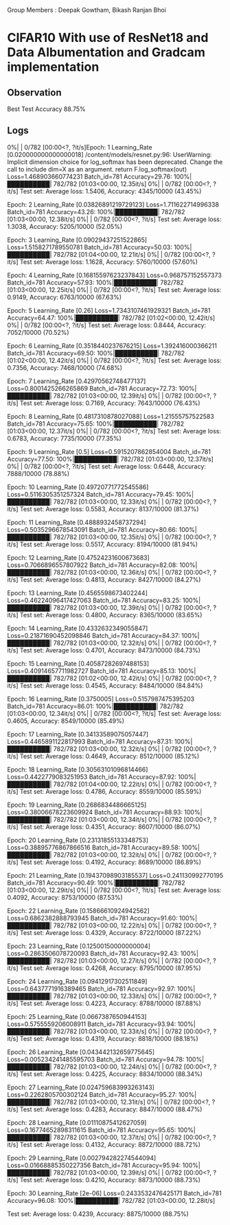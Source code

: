 Group Members : Deepak Gowtham, Bikash Ranjan Bhoi


# CIFAR10 With use of ResNet18 and Data Albumentation and Gradcam implementation

## Observation
Best Test Accuracy 88.75%


## Logs

  0%|          | 0/782 [00:00<?, ?it/s]Epoch: 1 Learning_Rate [0.020000000000000018]
/content/models/resnet.py:96: UserWarning: Implicit dimension choice for log_softmax has been deprecated. Change the call to include dim=X as an argument.
  return F.log_softmax(out)
Loss=1.468903660774231 Batch_id=781 Accuracy=29.76: 100%|██████████| 782/782 [01:03<00:00, 12.35it/s]
  0%|          | 0/782 [00:00<?, ?it/s]
Test set: Average loss: 1.5406, Accuracy: 4345/10000 (43.45%)


Epoch: 2 Learning_Rate [0.03826891219729123]
Loss=1.711622714996338 Batch_id=781 Accuracy=43.26: 100%|██████████| 782/782 [01:03<00:00, 12.38it/s]
  0%|          | 0/782 [00:00<?, ?it/s]
Test set: Average loss: 1.3038, Accuracy: 5205/10000 (52.05%)

Epoch: 3 Learning_Rate [0.09029437251522865]
Loss=1.5158271789550781 Batch_id=781 Accuracy=50.03: 100%|██████████| 782/782 [01:04<00:00, 12.21it/s]
  0%|          | 0/782 [00:00<?, ?it/s]
Test set: Average loss: 1.1628, Accuracy: 5760/10000 (57.60%)

Epoch: 4 Learning_Rate [0.16815597623237843]
Loss=0.968757152557373 Batch_id=781 Accuracy=57.93: 100%|██████████| 782/782 [01:03<00:00, 12.25it/s]
  0%|          | 0/782 [00:00<?, ?it/s]
Test set: Average loss: 0.9149, Accuracy: 6763/10000 (67.63%)

Epoch: 5 Learning_Rate [0.26]
Loss=1.7343107461929321 Batch_id=781 Accuracy=64.47: 100%|██████████| 782/782 [01:02<00:00, 12.42it/s]
  0%|          | 0/782 [00:00<?, ?it/s]
Test set: Average loss: 0.8444, Accuracy: 7052/10000 (70.52%)

Epoch: 6 Learning_Rate [0.3518440237676215]
Loss=1.392416000366211 Batch_id=781 Accuracy=69.50: 100%|██████████| 782/782 [01:02<00:00, 12.42it/s]
  0%|          | 0/782 [00:00<?, ?it/s]
Test set: Average loss: 0.7356, Accuracy: 7468/10000 (74.68%)

Epoch: 7 Learning_Rate [0.42970562748477137]
Loss=0.8001425266265869 Batch_id=781 Accuracy=72.73: 100%|██████████| 782/782 [01:03<00:00, 12.39it/s]
  0%|          | 0/782 [00:00<?, ?it/s]
Test set: Average loss: 0.7169, Accuracy: 7643/10000 (76.43%)

Epoch: 8 Learning_Rate [0.4817310878027088]
Loss=1.21555757522583 Batch_id=781 Accuracy=75.65: 100%|██████████| 782/782 [01:03<00:00, 12.37it/s]
  0%|          | 0/782 [00:00<?, ?it/s]
Test set: Average loss: 0.6783, Accuracy: 7735/10000 (77.35%)

Epoch: 9 Learning_Rate [0.5]
Loss=0.5915207862854004 Batch_id=781 Accuracy=77.50: 100%|██████████| 782/782 [01:03<00:00, 12.37it/s]
  0%|          | 0/782 [00:00<?, ?it/s]
Test set: Average loss: 0.6448, Accuracy: 7888/10000 (78.88%)

Epoch: 10 Learning_Rate [0.49720771772545586]
Loss=0.5116305351257324 Batch_id=781 Accuracy=79.45: 100%|██████████| 782/782 [01:03<00:00, 12.33it/s]
  0%|          | 0/782 [00:00<?, ?it/s]
Test set: Average loss: 0.5583, Accuracy: 8137/10000 (81.37%)

Epoch: 11 Learning_Rate [0.4888932458737294]
Loss=0.5035296678543091 Batch_id=781 Accuracy=80.66: 100%|██████████| 782/782 [01:03<00:00, 12.35it/s]
  0%|          | 0/782 [00:00<?, ?it/s]
Test set: Average loss: 0.5517, Accuracy: 8194/10000 (81.94%)

Epoch: 12 Learning_Rate [0.47524231600673683]
Loss=0.7066896557807922 Batch_id=781 Accuracy=82.08: 100%|██████████| 782/782 [01:03<00:00, 12.36it/s]
  0%|          | 0/782 [00:00<?, ?it/s]
Test set: Average loss: 0.4813, Accuracy: 8427/10000 (84.27%)

Epoch: 13 Learning_Rate [0.4565598673402244]
Loss=0.46224096417427063 Batch_id=781 Accuracy=83.25: 100%|██████████| 782/782 [01:03<00:00, 12.39it/s]
  0%|          | 0/782 [00:00<?, ?it/s]
Test set: Average loss: 0.4800, Accuracy: 8365/10000 (83.65%)

Epoch: 14 Learning_Rate [0.4332632349055847]
Loss=0.21871690452098846 Batch_id=781 Accuracy=84.37: 100%|██████████| 782/782 [01:03<00:00, 12.32it/s]
  0%|          | 0/782 [00:00<?, ?it/s]
Test set: Average loss: 0.4701, Accuracy: 8473/10000 (84.73%)

Epoch: 15 Learning_Rate [0.40587282697488153]
Loss=0.40914657711982727 Batch_id=781 Accuracy=85.13: 100%|██████████| 782/782 [01:02<00:00, 12.42it/s]
  0%|          | 0/782 [00:00<?, ?it/s]
Test set: Average loss: 0.4545, Accuracy: 8484/10000 (84.84%)

Epoch: 16 Learning_Rate [0.3750005]
Loss=0.5157987475395203 Batch_id=781 Accuracy=86.01: 100%|██████████| 782/782 [01:03<00:00, 12.34it/s]
  0%|          | 0/782 [00:00<?, ?it/s]
Test set: Average loss: 0.4605, Accuracy: 8549/10000 (85.49%)

Epoch: 17 Learning_Rate [0.34133589075057447]
Loss=0.4465891122817993 Batch_id=781 Accuracy=87.31: 100%|██████████| 782/782 [01:03<00:00, 12.32it/s]
  0%|          | 0/782 [00:00<?, ?it/s]
Test set: Average loss: 0.4649, Accuracy: 8512/10000 (85.12%)

Epoch: 18 Learning_Rate [0.30563101096814466]
Loss=0.4422779083251953 Batch_id=781 Accuracy=87.92: 100%|██████████| 782/782 [01:04<00:00, 12.22it/s]
  0%|          | 0/782 [00:00<?, ?it/s]
Test set: Average loss: 0.4786, Accuracy: 8559/10000 (85.59%)

Epoch: 19 Learning_Rate [0.2686834486665125]
Loss=0.38006678223609924 Batch_id=781 Accuracy=88.93: 100%|██████████| 782/782 [01:03<00:00, 12.34it/s]
  0%|          | 0/782 [00:00<?, ?it/s]
Test set: Average loss: 0.4351, Accuracy: 8607/10000 (86.07%)

Epoch: 20 Learning_Rate [0.23131855133348753]
Loss=0.38895776867866516 Batch_id=781 Accuracy=89.58: 100%|██████████| 782/782 [01:03<00:00, 12.32it/s]
  0%|          | 0/782 [00:00<?, ?it/s]
Test set: Average loss: 0.4192, Accuracy: 8689/10000 (86.89%)

Epoch: 21 Learning_Rate [0.19437098903185537]
Loss=0.241130992770195 Batch_id=781 Accuracy=90.49: 100%|██████████| 782/782 [01:03<00:00, 12.29it/s]
  0%|          | 0/782 [00:00<?, ?it/s]
Test set: Average loss: 0.4092, Accuracy: 8753/10000 (87.53%)

Epoch: 22 Learning_Rate [0.15866610924942562]
Loss=0.6862382888793945 Batch_id=781 Accuracy=91.60: 100%|██████████| 782/782 [01:03<00:00, 12.22it/s]
  0%|          | 0/782 [00:00<?, ?it/s]
Test set: Average loss: 0.4329, Accuracy: 8722/10000 (87.22%)

Epoch: 23 Learning_Rate [0.12500150000000004]
Loss=0.2863506078720093 Batch_id=781 Accuracy=92.43: 100%|██████████| 782/782 [01:03<00:00, 12.27it/s]
  0%|          | 0/782 [00:00<?, ?it/s]
Test set: Average loss: 0.4268, Accuracy: 8795/10000 (87.95%)

Epoch: 24 Learning_Rate [0.09412917302511849]
Loss=0.6437771916389465 Batch_id=781 Accuracy=92.97: 100%|██████████| 782/782 [01:03<00:00, 12.33it/s]
  0%|          | 0/782 [00:00<?, ?it/s]
Test set: Average loss: 0.4223, Accuracy: 8788/10000 (87.88%)

Epoch: 25 Learning_Rate [0.0667387650944153]
Loss=0.5755559206008911 Batch_id=781 Accuracy=93.94: 100%|██████████| 782/782 [01:03<00:00, 12.33it/s]
  0%|          | 0/782 [00:00<?, ?it/s]
Test set: Average loss: 0.4319, Accuracy: 8818/10000 (88.18%)

Epoch: 26 Learning_Rate [0.043442132659775645]
Loss=0.005234241485595703 Batch_id=781 Accuracy=94.78: 100%|██████████| 782/782 [01:03<00:00, 12.24it/s]
  0%|          | 0/782 [00:00<?, ?it/s]
Test set: Average loss: 0.4225, Accuracy: 8834/10000 (88.34%)

Epoch: 27 Learning_Rate [0.024759683993263143]
Loss=0.2262805700302124 Batch_id=781 Accuracy=95.27: 100%|██████████| 782/782 [01:03<00:00, 12.31it/s]
  0%|          | 0/782 [00:00<?, ?it/s]
Test set: Average loss: 0.4283, Accuracy: 8847/10000 (88.47%)

Epoch: 28 Learning_Rate [0.01110875412627059]
Loss=0.16774652898311615 Batch_id=781 Accuracy=95.65: 100%|██████████| 782/782 [01:03<00:00, 12.37it/s]
  0%|          | 0/782 [00:00<?, ?it/s]
Test set: Average loss: 0.4132, Accuracy: 8872/10000 (88.72%)

Epoch: 29 Learning_Rate [0.002794282274544094]
Loss=0.01668885350227356 Batch_id=781 Accuracy=95.94: 100%|██████████| 782/782 [01:03<00:00, 12.39it/s]
  0%|          | 0/782 [00:00<?, ?it/s]
Test set: Average loss: 0.4210, Accuracy: 8873/10000 (88.73%)

Epoch: 30 Learning_Rate [2e-06]
Loss=0.2433532476425171 Batch_id=781 Accuracy=96.08: 100%|██████████| 782/782 [01:03<00:00, 12.28it/s]

Test set: Average loss: 0.4239, Accuracy: 8875/10000 (88.75%)

